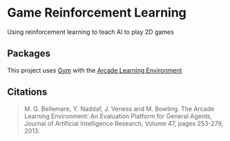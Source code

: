 # Game Reinforcement Learning
Using reinforcement learning to teach AI to play 2D games

## Packages

This project uses [Gym](https://gym.openai.com/) with the [Arcade Learning Environment](https://github.com/mgbellemare/Arcade-Learning-Environment)

## Citations

> M. G. Bellemare, Y. Naddaf, J. Veness and M. Bowling. 
The Arcade Learning Environment: An Evaluation Platform for General Agents, 
Journal of Artificial Intelligence Research, Volume 47, pages 253-279, 2013.
